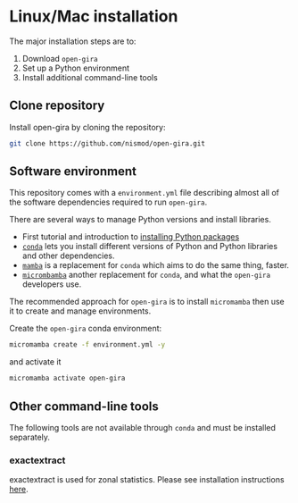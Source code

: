 # Linux/Mac installation

The major installation steps are to:
1. Download `open-gira`
1. Set up a Python environment
1. Install additional command-line tools

## Clone repository

Install open-gira by cloning the repository:

```bash
git clone https://github.com/nismod/open-gira.git
```

## Software environment

This repository comes with a `environment.yml` file describing almost all of the
software dependencies required to run `open-gira`.

There are several ways to manage Python versions and install libraries.
- First tutorial and introduction to [installing Python
  packages](https://packaging.python.org/en/latest/tutorials/installing-packages/)
- [`conda`](https://docs.conda.io/en/latest/) lets you install different versions of Python
  and Python libraries and other dependencies.
- [`mamba`](https://mamba.readthedocs.io/en/latest/) is a replacement for `conda` which aims
  to do the same thing, faster.
- [`micrombamba`](https://mamba.readthedocs.io/en/latest/user_guide/micromamba.html#micromamba) 
  another replacement for `conda`, and what the `open-gira` developers use.

The recommended approach for `open-gira` is to install `micromamba` then use it
to create and manage environments.

Create the `open-gira` conda environment:

```bash
micromamba create -f environment.yml -y
```

and activate it

```bash
micromamba activate open-gira
```

## Other command-line tools

The following tools are not available through `conda` and must be installed separately.

### exactextract

exactextract is used for zonal statistics. Please see installation instructions [here](https://github.com/isciences/exactextract).

